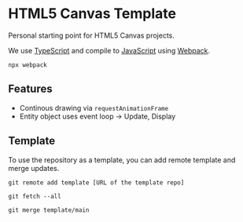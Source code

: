 # HTML5 Canvas Template

Personal starting point for HTML5 Canvas projects.

We use [TypeScript](https://www.typescriptlang.org/) and compile to [JavaScript](https://code.visualstudio.com/docs/typescript/typescript-compiling) using [Webpack](https://webpack.js.org/).

`npx webpack`

## Features
- Continous drawing via `requestAnimationFrame`
- Entity object uses event loop -> Update, Display

## Template
To use the repository as a template, you can add remote template and merge updates.

`git remote add template [URL of the template repo]`

`git fetch --all`

`git merge template/main`

